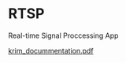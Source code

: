 # RTSP
Real-time Signal Proccessing App

[krim_docummentation.pdf](https://github.com/user-attachments/files/22319737/krim_docummentation.pdf)
